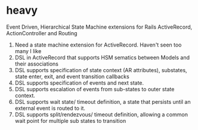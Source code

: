 heavy
=====

Event Driven, Hierarchical State Machine extensions for Rails ActiveRecord, ActionController and Routing

1. Need a state machine extension for ActiveRecord.   Haven't seen too many I like
2. DSL in ActiveRecord that supports HSM sematics between Models and their associations
3. DSL supports specification of state context (AR attributes), substates, state enter, exit, and event transition callbacks
4. DSL supports specification of events and next state.
5. DSL supports escalation of events from sub-states to outer state context.
4. DSL supports wait state/ timeout definition, a state that persists until an external event is routed to it.
5. DSL supports split/rendezvous/ timeout definition, allowing a common wait point for multiple sub states to transition
